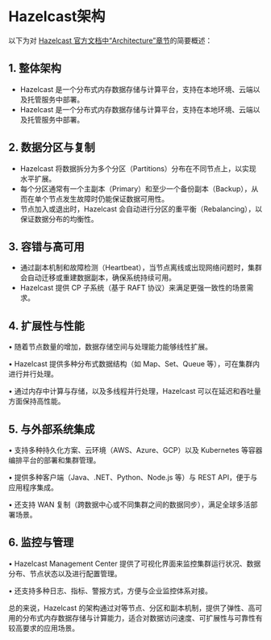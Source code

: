 # Hazelcast架构

以下为对 [Hazelcast 官方文档中“Architecture”章节](https://docs.hazelcast.com/hazelcast/latest/architecture/architecture)的简要概述：

## 1. 整体架构

* Hazelcast 是一个分布式内存数据存储与计算平台，支持在本地环境、云端以及托管服务中部署。
* Hazelcast 是一个分布式内存数据存储与计算平台，支持在本地环境、云端以及托管服务中部署。

## 2. 数据分区与复制

* Hazelcast 将数据拆分为多个分区（Partitions）分布在不同节点上，以实现水平扩展。
* 每个分区通常有一个主副本（Primary）和至少一个备份副本（Backup），从而在单个节点发生故障时仍能保证数据可用性。
* 节点加入或退出时，Hazelcast 会自动进行分区的重平衡（Rebalancing），以保证数据分布的均衡性。

## 3. 容错与高可用

* 通过副本机制和故障检测（Heartbeat），当节点离线或出现网络问题时，集群会自动迁移或重建数据副本，确保系统持续可用。
* Hazelcast 提供 CP 子系统（基于 RAFT 协议）来满足更强一致性的场景需求。

## 4. 扩展性与性能

• 随着节点数量的增加，数据存储空间与处理能力能够线性扩展。

• Hazelcast 提供多种分布式数据结构（如 Map、Set、Queue 等），可在集群内进行并行处理。

• 通过内存中计算与存储，以及多线程并行处理，Hazelcast 可以在延迟和吞吐量方面保持高性能。

## 5. 与外部系统集成

• 支持多种持久化方案、云环境（AWS、Azure、GCP）以及 Kubernetes 等容器编排平台的部署和集群管理。

• 提供多种客户端（Java、.NET、Python、Node.js 等）与 REST API，便于与应用程序集成。

• 还支持 WAN 复制（跨数据中心或不同集群之间的数据同步），满足全球多活部署场景。

## 6. 监控与管理

• Hazelcast Management Center 提供了可视化界面来监控集群运行状况、数据分布、节点状态以及进行配置管理。

• 还支持多种日志、指标、警报方式，方便与企业监控体系对接。



总的来说，Hazelcast 的架构通过对等节点、分区和副本机制，提供了弹性、高可用的分布式内存数据存储与计算能力，适合对数据访问速度、可扩展性与可靠性有较高要求的应用场景。
